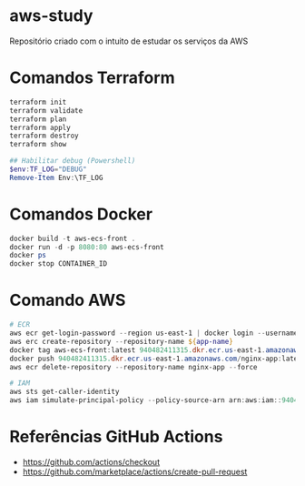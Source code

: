 # aws-study
Repositório criado com o intuito de estudar os serviços da AWS

# Comandos Terraform
```powershell
terraform init
terraform validate
terraform plan
terraform apply
terraform destroy
terraform show

## Habilitar debug (Powershell)
$env:TF_LOG="DEBUG"
Remove-Item Env:\TF_LOG
```

# Comandos Docker
```powershell
docker build -t aws-ecs-front .
docker run -d -p 8080:80 aws-ecs-front
docker ps
docker stop CONTAINER_ID
```

# Comando AWS
```powershell
# ECR
aws ecr get-login-password --region us-east-1 | docker login --username AWS --password-stdin 940482411315.dkr.ecr.us-east-1.amazonaws.com
aws erc create-repository --repository-name ${app-name}
docker tag aws-ecs-front:latest 940482411315.dkr.ecr.us-east-1.amazonaws.com/nginx-app:latest
docker push 940482411315.dkr.ecr.us-east-1.amazonaws.com/nginx-app:latest
aws ecr delete-repository --repository-name nginx-app --force

# IAM
aws sts get-caller-identity
aws iam simulate-principal-policy --policy-source-arn arn:aws:iam::940482411315:user/terraform --action-names glue:CreateJob
```

# Referências GitHub Actions
- https://github.com/actions/checkout
- https://github.com/marketplace/actions/create-pull-request
